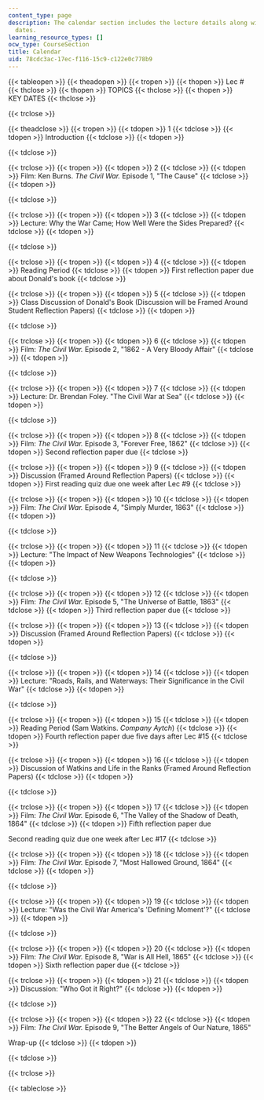 ```yaml
---
content_type: page
description: The calendar section includes the lecture details along with the key
  dates.
learning_resource_types: []
ocw_type: CourseSection
title: Calendar
uid: 78cdc3ac-17ec-f116-15c9-c122e0c778b9
---
```


{{< tableopen >}}
{{< theadopen >}}
{{< tropen >}}
{{< thopen >}}
Lec #
{{< thclose >}}
{{< thopen >}}
TOPICS
{{< thclose >}}
{{< thopen >}}
KEY DATES
{{< thclose >}}

{{< trclose >}}

{{< theadclose >}}
{{< tropen >}}
{{< tdopen >}}
1
{{< tdclose >}}
{{< tdopen >}}
Introduction
{{< tdclose >}}
{{< tdopen >}}

{{< tdclose >}}

{{< trclose >}}
{{< tropen >}}
{{< tdopen >}}
2
{{< tdclose >}}
{{< tdopen >}}
Film: Ken Burns. _The Civil War._ Episode 1, "The Cause"
{{< tdclose >}}
{{< tdopen >}}

{{< tdclose >}}

{{< trclose >}}
{{< tropen >}}
{{< tdopen >}}
3
{{< tdclose >}}
{{< tdopen >}}
Lecture: Why the War Came; How Well Were the Sides Prepared?
{{< tdclose >}}
{{< tdopen >}}

{{< tdclose >}}

{{< trclose >}}
{{< tropen >}}
{{< tdopen >}}
4
{{< tdclose >}}
{{< tdopen >}}
Reading Period
{{< tdclose >}}
{{< tdopen >}}
First reflection paper due about Donald's book
{{< tdclose >}}

{{< trclose >}}
{{< tropen >}}
{{< tdopen >}}
5
{{< tdclose >}}
{{< tdopen >}}
Class Discussion of Donald's Book (Discussion will be Framed Around Student Reflection Papers)
{{< tdclose >}}
{{< tdopen >}}

{{< tdclose >}}

{{< trclose >}}
{{< tropen >}}
{{< tdopen >}}
6
{{< tdclose >}}
{{< tdopen >}}
Film: _The Civil War._ Episode 2, "1862 - A Very Bloody Affair"
{{< tdclose >}}
{{< tdopen >}}

{{< tdclose >}}

{{< trclose >}}
{{< tropen >}}
{{< tdopen >}}
7
{{< tdclose >}}
{{< tdopen >}}
Lecture: Dr. Brendan Foley. "The Civil War at Sea"
{{< tdclose >}}
{{< tdopen >}}

{{< tdclose >}}

{{< trclose >}}
{{< tropen >}}
{{< tdopen >}}
8
{{< tdclose >}}
{{< tdopen >}}
Film: _The Civil War._ Episode 3, "Forever Free, 1862"
{{< tdclose >}}
{{< tdopen >}}
Second reflection paper due
{{< tdclose >}}

{{< trclose >}}
{{< tropen >}}
{{< tdopen >}}
9
{{< tdclose >}}
{{< tdopen >}}
Discussion (Framed Around Reflection Papers)
{{< tdclose >}}
{{< tdopen >}}
First reading quiz due one week after Lec #9
{{< tdclose >}}

{{< trclose >}}
{{< tropen >}}
{{< tdopen >}}
10
{{< tdclose >}}
{{< tdopen >}}
Film: _The Civil War._ Episode 4, "Simply Murder, 1863"
{{< tdclose >}}
{{< tdopen >}}

{{< tdclose >}}

{{< trclose >}}
{{< tropen >}}
{{< tdopen >}}
11
{{< tdclose >}}
{{< tdopen >}}
Lecture: "The Impact of New Weapons Technologies"
{{< tdclose >}}
{{< tdopen >}}

{{< tdclose >}}

{{< trclose >}}
{{< tropen >}}
{{< tdopen >}}
12
{{< tdclose >}}
{{< tdopen >}}
Film: _The Civil War._ Episode 5, "The Universe of Battle, 1863"
{{< tdclose >}}
{{< tdopen >}}
Third reflection paper due
{{< tdclose >}}

{{< trclose >}}
{{< tropen >}}
{{< tdopen >}}
13
{{< tdclose >}}
{{< tdopen >}}
Discussion (Framed Around Reflection Papers)
{{< tdclose >}}
{{< tdopen >}}

{{< tdclose >}}

{{< trclose >}}
{{< tropen >}}
{{< tdopen >}}
14
{{< tdclose >}}
{{< tdopen >}}
Lecture: "Roads, Rails, and Waterways: Their Significance in the Civil War"
{{< tdclose >}}
{{< tdopen >}}

{{< tdclose >}}

{{< trclose >}}
{{< tropen >}}
{{< tdopen >}}
15
{{< tdclose >}}
{{< tdopen >}}
Reading Period (Sam Watkins. _Company Aytch_)
{{< tdclose >}}
{{< tdopen >}}
Fourth reflection paper due five days after Lec #15
{{< tdclose >}}

{{< trclose >}}
{{< tropen >}}
{{< tdopen >}}
16
{{< tdclose >}}
{{< tdopen >}}
Discussion of Watkins and Life in the Ranks (Framed Around Reflection Papers)
{{< tdclose >}}
{{< tdopen >}}

{{< tdclose >}}

{{< trclose >}}
{{< tropen >}}
{{< tdopen >}}
17
{{< tdclose >}}
{{< tdopen >}}
Film: _The Civil War._ Episode 6, "The Valley of the Shadow of Death, 1864"
{{< tdclose >}}
{{< tdopen >}}
Fifth reflection paper due  
  
Second reading quiz due one week after Lec #17
{{< tdclose >}}

{{< trclose >}}
{{< tropen >}}
{{< tdopen >}}
18
{{< tdclose >}}
{{< tdopen >}}
Film: _The Civil War._ Episode 7, "Most Hallowed Ground, 1864"
{{< tdclose >}}
{{< tdopen >}}

{{< tdclose >}}

{{< trclose >}}
{{< tropen >}}
{{< tdopen >}}
19
{{< tdclose >}}
{{< tdopen >}}
Lecture: "Was the Civil War America's 'Defining Moment'?"
{{< tdclose >}}
{{< tdopen >}}

{{< tdclose >}}

{{< trclose >}}
{{< tropen >}}
{{< tdopen >}}
20
{{< tdclose >}}
{{< tdopen >}}
Film: _The Civil War._ Episode 8, "War is All Hell, 1865"
{{< tdclose >}}
{{< tdopen >}}
Sixth reflection paper due
{{< tdclose >}}

{{< trclose >}}
{{< tropen >}}
{{< tdopen >}}
21
{{< tdclose >}}
{{< tdopen >}}
Discussion: "Who Got it Right?"
{{< tdclose >}}
{{< tdopen >}}

{{< tdclose >}}

{{< trclose >}}
{{< tropen >}}
{{< tdopen >}}
22
{{< tdclose >}}
{{< tdopen >}}
Film: _The Civil War._ Episode 9, "The Better Angels of Our Nature, 1865"  
  
Wrap-up
{{< tdclose >}}
{{< tdopen >}}

{{< tdclose >}}

{{< trclose >}}

{{< tableclose >}}
